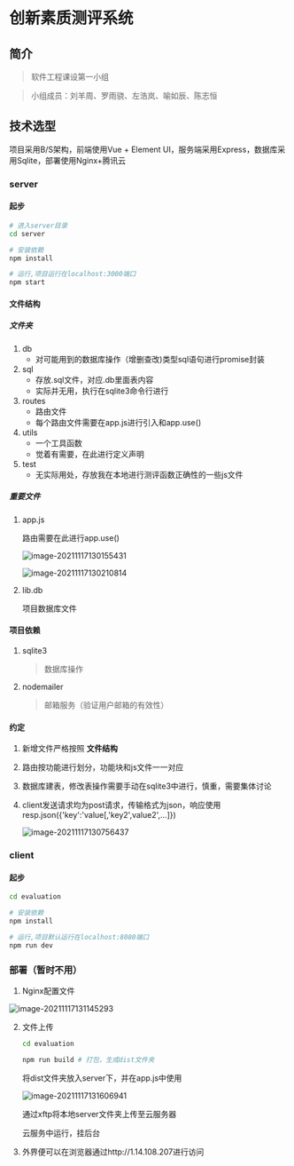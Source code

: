# 创新素质测评系统

## 简介

> 软件工程课设第一小组

> 小组成员：刘羊周、罗雨骁、左浩岚、喻如辰、陈志恒

## 技术选型

项目采用B/S架构，前端使用Vue + Element UI，服务端采用Express，数据库采用Sqlite，部署使用Nginx+腾讯云

### server

#### 起步

```bash
# 进入server目录
cd server

# 安装依赖
npm install

# 运行,项目运行在localhost:3000端口
npm start
```

#### 文件结构

##### 文件夹

1. db
   * 对可能用到的数据库操作（增删查改)类型sql语句进行promise封装
2. sql
   * 存放.sql文件，对应.db里面表内容
   * 实际并无用，执行在sqlite3命令行进行
3. routes
   * 路由文件
   * 每个路由文件需要在app.js进行引入和app.use()
4. utils
   * 一个工具函数
   * 觉着有需要，在此进行定义声明
5. test
   * 无实际用处，存放我在本地进行测评函数正确性的一些js文件

##### 重要文件

 1. app.js

    路由需要在此进行app.use()

    ![image-20211117130155431](C:\Users\86159\AppData\Roaming\Typora\typora-user-images\image-20211117130155431.png)

    ![image-20211117130210814](C:\Users\86159\AppData\Roaming\Typora\typora-user-images\image-20211117130210814.png)

    

 2. lib.db

    项目数据库文件

#### 项目依赖

1. sqlite3

   > 数据库操作

2. nodemailer

   >  邮箱服务（验证用户邮箱的有效性）

#### 约定

 1. 新增文件严格按照 **文件结构**

 2. 路由按功能进行划分，功能块和js文件一一对应

 3. 数据库建表，修改表操作需要手动在sqlite3中进行，慎重，需要集体讨论

 4. client发送请求均为post请求，传输格式为json，响应使用resp.json({'key':'value[,'key2',value2',…]})

    ![image-20211117130756437](C:\Users\86159\AppData\Roaming\Typora\typora-user-images\image-20211117130756437.png)

### client

#### 起步

```bash
cd evaluation

# 安装依赖
npm install

# 运行,项目默认运行在localhost:8080端口
npm run dev
```

### 部署（暂时不用）

1. Nginx配置文件

![image-20211117131145293](C:\Users\86159\AppData\Roaming\Typora\typora-user-images\image-20211117131145293.png)

 2. 文件上传

    ```bash
    cd evaluation
    
    npm run build # 打包，生成dist文件夹
    ```

    将dist文件夹放入server下，并在app.js中使用

    ![image-20211117131606941](C:\Users\86159\AppData\Roaming\Typora\typora-user-images\image-20211117131606941.png)

    通过xftp将本地server文件夹上传至云服务器

    云服务中运行，挂后台

3. 外界便可以在浏览器通过http://1.14.108.207进行访问


